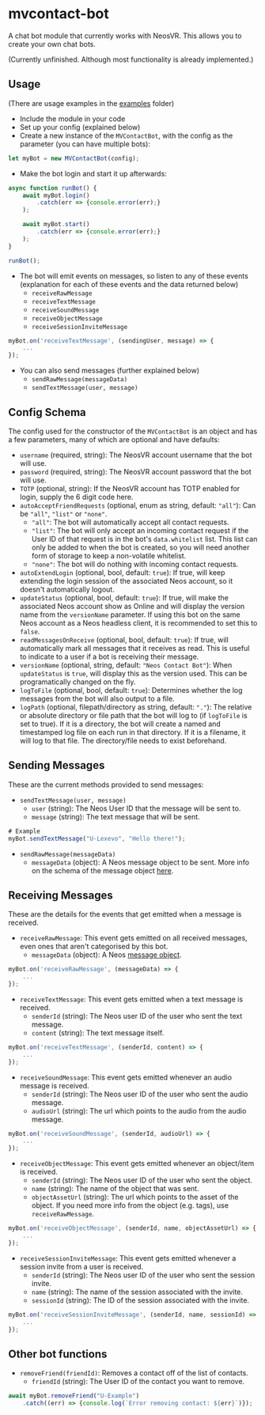 # mvcontact-bot
A chat bot module that currently works with NeosVR. This allows you to create your own chat bots.

(Currently unfinished. Although most functionality is already implemented.)
## Usage
(There are usage examples in the [examples](./examples) folder)
- Include the module in your code
- Set up your config (explained below)
- Create a new instance of the `MVContactBot`, with the config as the parameter (you can have multiple bots):
```js
let myBot = new MVContactBot(config);
```
- Make the bot login and start it up afterwards:
```js
async function runBot() {
    await myBot.login()
        .catch(err => {console.error(err);}
    );

    await myBot.start()
        .catch(err => {console.error(err);}
    );
}

runBot();
```
- The bot will emit events on messages, so listen to any of these events (explanation for each of these events and the data returned below)
    - `receiveRawMessage`
    - `receiveTextMessage`
    - `receiveSoundMessage`
    - `receiveObjectMessage`
    - `receiveSessionInviteMessage`
```js
myBot.on('receiveTextMessage', (sendingUser, message) => {
    ...
});
```
- You can also send messages (further explained below)
    - `sendRawMessage(messageData)`
    - `sendTextMessage(user, message)`

## Config Schema
The config used for the constructor of the `MVContactBot` is an object and has a few parameters, many of which are optional and have defaults:
- `username` (required, string): The NeosVR account username that the bot will use.
- `password` (required, string): The NeosVR account password that the bot will use.
- `TOTP` (optional, string): If the NeosVR account has TOTP enabled for login, supply the 6 digit code here.
- `autoAcceptFriendRequests` (optional, enum as string, default: `"all"`): Can be `"all"`, `"list"` or `"none"`.
    - `"all"`: The bot will automatically accept all contact requests.
    - `"list"`: The bot will only accept an incoming contact request if the User ID of that request is in the bot's `data.whitelist` list. This list can only be added to when the bot is created, so you will need another form of storage to keep a non-volatile whitelist.
    - `"none"`: The bot will do nothing with incoming contact requests.
- `autoExtendLogin` (optional, bool, default: `true`): If true, will keep extending the login session of the associated Neos account, so it doesn't automatically logout.
- `updateStatus` (optional, bool, default: `true`): If true, will make the associated Neos account show as Online and will display the version name from the `versionName` parameter. If using this bot on the same Neos account as a Neos headless client, it is recommended to set this to `false`.
- `readMessagesOnReceive` (optional, bool, default: `true`): If true, will automatically mark all messages that it receives as read. This is useful to indicate to a user if a bot is receiving their message.
- `versionName` (optional, string, default: `"Neos Contact Bot"`): When `updateStatus` is `true`, will display this as the version used. This can be programatically changed on the fly.
- `logToFile` (optional, bool, default: `true`): Determines whether the log messages from the bot will also output to a file.
- `logPath` (optional, filepath/directory as string, default: `"."`): The relative or absolute directory or file path that the bot will log to (if `logToFile` is set to true). If it is a directory, the bot will create a named and timestamped log file on each run in that directory. If it is a filename, it will log to that file. The directory/file needs to exist beforehand.

## Sending Messages
These are the current methods provided to send messages:
- `sendTextMessage(user, message)`
    - `user` (string): The Neos User ID that the message will be sent to.
    - `message` (string): The text message that will be sent.
```js
# Example
myBot.sendTextMessage("U-Lexevo", "Hello there!");
```
- `sendRawMessage(messageData)`
    - `messageData` (object): A Neos message object to be sent. More info on the schema of the message object [here](./docs/Message.md).

## Receiving Messages
These are the details for the events that get emitted when a message is received.
- `receiveRawMessage`: This event gets emitted on all received messages, even ones that aren't categorised by this bot.
    - `messageData` (object): A Neos [message object](./docs/Message.md).
```js
myBot.on('receiveRawMessage', (messageData) => {
    ...
});
```
- `receiveTextMessage`: This event gets emitted when a text message is received.
    - `senderId` (string): The Neos user ID of the user who sent the text message.
    - `content` (string): The text message itself.
```js
myBot.on('receiveTextMessage', (senderId, content) => {
    ...
});
```
- `receiveSoundMessage`: This event gets emitted whenever an audio message is received.
    - `senderId` (string): The Neos user ID of the user who sent the audio message.
    - `audioUrl` (string): The url which points to the audio from the audio message.
```js
myBot.on('receiveSoundMessage', (senderId, audioUrl) => {
    ...
});
```
- `receiveObjectMessage`: This event gets emitted whenever an object/item is received.
    - `senderId` (string): The Neos user ID of the user who sent the object.
    - `name` (string): The name of the object that was sent.
    - `objectAssetUrl` (string): The url which points to the asset of the object. If you need more info from the object (e.g. tags), use `receiveRawMessage`.
```js
myBot.on('receiveObjectMessage', (senderId, name, objectAssetUrl) => {
    ...
});
```
- `receiveSessionInviteMessage`: This event gets emitted whenever a session invite from a user is received.
    - `senderId` (string): The Neos user ID of the user who sent the session invite.
    - `name` (string): The name of the session associated with the invite.
    - `sessionId` (string): The ID of the session associated with the invite.
```js
myBot.on('receiveSessionInviteMessage', (senderId, name, sessionId) => {
    ...
});
```

## Other bot functions
- `removeFriend(friendId)`: Removes a contact off of the list of contacts.
    - `friendId` (string): The User ID of the contact you want to remove.

```js
await myBot.removeFriend("U-Example")
    .catch((err) => {console.log(`Error removing contact: ${err}`)});
```